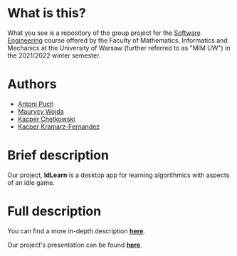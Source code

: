 # What is this?

What you see is a repository of the group project for the [Software Engineering](https://usosweb.mimuw.edu.pl/kontroler.php?_action=katalog2/przedmioty/pokazPrzedmiot&prz_kod=1000-214bIOP) course offered by the Faculty of Mathematics, Informatics and Mechanics at the University of Warsaw (further referred to as "MIM UW") in the 2021/2022 winter semester.

# Authors
- [Antoni Puch](TODO)
- [Maurycy Wojda](https://github.com/Maurycyt)
- [Kacper Chętkowski](https://github.com/capi1500)
- [Kacper Kramarz-Fernandez](https://github.com/kfernandez31)

# Brief description

Our project, **IdLearn** is a desktop app for learning algorithmics with aspects of an idle game. 

# Full description

You can find a more in-depth description [**here**](https://gitlab.com/Maurycyt/idlearn/-/wikis/home).

Our project's presentation can be found [**here**](https://gitlab.com/Maurycyt/idlearn/-/blob/repo_readme/IdLearn.pptx).
